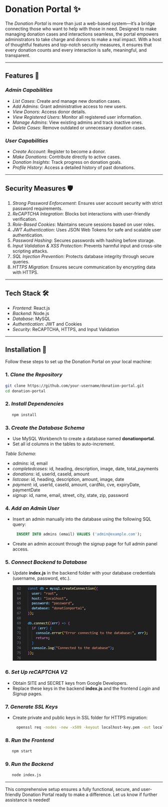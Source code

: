 # Donation Portal ✨

The *Donation Portal* is more than just a web-based system—it’s a bridge connecting those who want to help with those in need. Designed to make managing donation cases and interactions seamless, the portal empowers administrators to take charge and donors to make a real impact. With a host of thoughtful features and top-notch security measures, it ensures that every donation counts and every interaction is safe, meaningful, and transparent.

---

## Features 🚀

### *Admin Capabilities*
- *List Cases*: Create and manage new donation cases.  
- *Add Admins*: Grant administrative access to new users.  
- *View Donors*: Access donor details.  
- *View Registered Users*: Monitor all registered user information.  
- *Manage Admins*: View existing admins and track inactive ones.  
- *Delete Cases*: Remove outdated or unnecessary donation cases.  

### *User Capabilities*
- *Create Account*: Register to become a donor.  
- *Make Donations*: Contribute directly to active cases.  
- *Donation Insights*: Track progress on donation goals.  
- *Profile History*: Access a detailed history of past donations.  

---

## Security Measures 🛡

1. *Strong Password Enforcement*: Ensures user account security with strict password requirements.  
2. *ReCAPTCHA Integration*: Blocks bot interactions with user-friendly verification.  
3. *Role-Based Cookies*: Maintains secure sessions based on user roles.  
4. *JWT Authentication*: Uses JSON Web Tokens for safe and scalable user authentication.  
5. *Password Hashing*: Secures passwords with hashing before storage.  
6. *Input Validation & XSS Protection*: Prevents harmful input and cross-site scripting attacks.  
7. *SQL Injection Prevention*: Protects database integrity through secure queries.  
8. *HTTPS Migration*: Ensures secure communication by encrypting data with HTTPS.  

---

## Tech Stack 🛠

- *Frontend*: React.js  
- *Backend*: Node.js  
- *Database*: MySQL  
- *Authentication*: JWT and Cookies  
- *Security*: ReCAPTCHA, HTTPS, and Input Validation  

---

## Installation 🧐

Follow these steps to set up the Donation Portal on your local machine:  

### 1. *Clone the Repository*
   ```bash  
   git clone https://github.com/your-username/donation-portal.git  
   cd donation-portal  
   ```  

### 2. *Install Dependencies*  
```bash  
   npm install  
```   

### 3. *Create the Database Schema*  
   - Use MySQL Workbench to create a database named **donationportal**.  
   - Set all id columns in the tables to auto-increment.  

   *Table Schema*:  
   - *admins*: id, email  
   - *completedcases*: id, heading, description, image, date, total_payments  
   - *donations*: id, userId, caseId, amount  
   - *listcase*: id, heading, description, amount, image, date  
   - *payment*: id, userId, caseId, amount, cardNo, cve, expiryDate, paymentDate  
   - *signup*: id, name, email, street, city, state, zip, password  

### 4. *Add an Admin User*  
   - Insert an admin manually into the database using the following SQL query:  
``` sql  
     INSERT INTO admins (email) VALUES ('admin@example.com');  
```     
   - Create an admin account through the signup page for full admin panel access.  

### 5. *Connect Backend to Database*  
   - Update **index.js** in the backend folder with your database credentials (username, password, etc.).
     
     ![Connect Database](https://raw.githubusercontent.com/GlassesMan01/DonationPortal-Website/refs/heads/main/Images/Connect%20Backend%20to%20Database.png?token=GHSAT0AAAAAAC2NUTFXJUN4HKFGNSQOONS2Z3BQ2SA)


### 6. *Set Up reCAPTCHA V2*  
   - Obtain SITE and SECRET keys from Google Developers.  
   - Replace these keys in the backend **index.js** and the frontend *Login* and *Signup* pages.  

### 7. *Generate SSL Keys*  
   - Create private and public keys in SSL folder for HTTPS migration:  
```bash  
     openssl req -nodes -new -x509 -keyout localhost-key.pem -out localhost.pem -days 365  
```   

### 8. *Run the Frontend*  
    
```bash  
   npm start  
```        

### 9. *Run the Backend*  
  
```bash  
   node index.js  
```     

---

This comprehensive setup ensures a fully functional, secure, and user-friendly Donation Portal ready to make a difference. Let us know if further assistance is needed!
